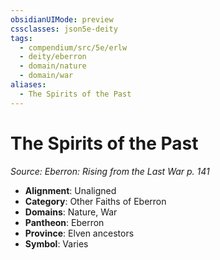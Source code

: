```yaml
---
obsidianUIMode: preview
cssclasses: json5e-deity
tags:
  - compendium/src/5e/erlw
  - deity/eberron
  - domain/nature
  - domain/war
aliases:
  - The Spirits of the Past
---
```

# The Spirits of the Past
*Source: Eberron: Rising from the Last War p. 141* 

- **Alignment**: Unaligned
- **Category**: Other Faiths of Eberron
- **Domains**: Nature, War
- **Pantheon**: Eberron
- **Province**: Elven ancestors
- **Symbol**: Varies
